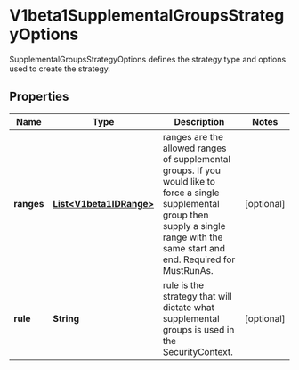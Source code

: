 

# V1beta1SupplementalGroupsStrategyOptions

SupplementalGroupsStrategyOptions defines the strategy type and options used to create the strategy.
## Properties

Name | Type | Description | Notes
------------ | ------------- | ------------- | -------------
**ranges** | [**List&lt;V1beta1IDRange&gt;**](V1beta1IDRange.md) | ranges are the allowed ranges of supplemental groups.  If you would like to force a single supplemental group then supply a single range with the same start and end. Required for MustRunAs. |  [optional]
**rule** | **String** | rule is the strategy that will dictate what supplemental groups is used in the SecurityContext. |  [optional]




